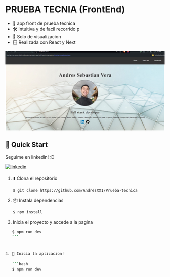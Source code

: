 # PRUEBA TECNIA (FrontEnd)

* 💬 app front de prueba tecnica
* 🛠️ Intuitiva y de facil recorrido p
* 📁 Solo de visualizacion
* 🪟 Realizada con React y Next

 <img width="1459" alt="スクリーンショット 2023-11-20 2 23 51" src="https://github.com/AndresXX1/Prueba-tecnica/blob/main/public/Imagen%20de%20WhatsApp%202024-07-05%20a%20las%2017.49.58_bc679b84.jpg"> 

## 🌟 Quick Start

Seguime en linkedin! :D

<a href="https://www.linkedin.com/in/andres-vera-676414281/" target="_blank">
<img src=https://img.shields.io/badge/linkedin-%231E77B5.svg?&style=for-the-badge&logo=linkedin&logoColor=white alt=linkedin style="margin-bottom: 5px;" />
</a> 


1. ⬇️ Clona el repositorio

    ```bash
    $ git clone https://github.com/AndresXX1/Prueba-tecnica
    ```

2. 📦 Instala dependencias

    ```bash
    $ npm install
    ```

3. Inicia el proyecto y accede a la pagina 

 ```bash
    $ npm run dev
    ```


4. 🏃‍️ Inicia la aplicacion!

    ```bash
    $ npm run dev

